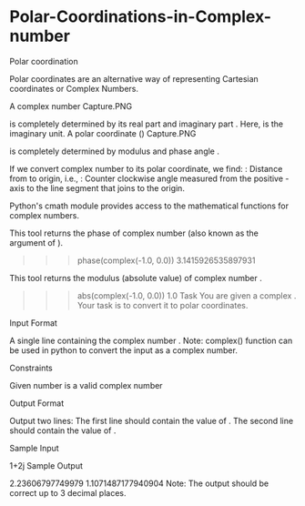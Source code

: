 # Polar-Coordinations-in-Complex-number
Polar coordination

Polar coordinates are an alternative way of representing Cartesian coordinates or Complex Numbers.

A complex number  Capture.PNG

is completely determined by its real part  and imaginary part .
Here,  is the imaginary unit.
A polar coordinate () Capture.PNG

is completely determined by modulus  and phase angle .

If we convert complex number  to its polar coordinate, we find:
: Distance from  to origin, i.e., 
: Counter clockwise angle measured from the positive -axis to the line segment that joins  to the origin.

Python's cmath module provides access to the mathematical functions for complex numbers.


This tool returns the phase of complex number  (also known as the argument of ).

>>> phase(complex(-1.0, 0.0))
3.1415926535897931

This tool returns the modulus (absolute value) of complex number .

>>> abs(complex(-1.0, 0.0))
1.0
Task
You are given a complex . Your task is to convert it to polar coordinates.

Input Format

A single line containing the complex number . Note: complex() function can be used in python to convert the input as a complex number.

Constraints

Given number is a valid complex number

Output Format

Output two lines:
The first line should contain the value of .
The second line should contain the value of .

Sample Input

  1+2j
Sample Output

 2.23606797749979 
 1.1071487177940904
Note: The output should be correct up to 3 decimal places.
